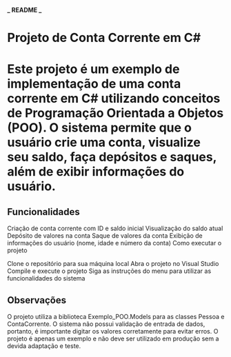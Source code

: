 **_ README _**

<h1 aling="center">Projeto de Conta Corrente em C#<h1>

<p>Este projeto é um exemplo de implementação de uma conta corrente em C# utilizando conceitos de Programação Orientada a Objetos (POO). O sistema permite que o usuário crie uma conta, visualize seu saldo, faça depósitos e saques, além de exibir informações do usuário.</p>

<h2>Funcionalidades</h2>

<p>Criação de conta corrente com ID e saldo inicial Visualização do saldo atual Depósito de valores na conta Saque de valores da conta Exibição de informações do usuário (nome, idade e número da conta) Como executar o projeto

Clone o repositório para sua máquina local Abra o projeto no Visual Studio Compile e execute o projeto Siga as instruções do menu para utilizar as funcionalidades do sistema</p>

<h2>Observações</h2>

<p>O projeto utiliza a biblioteca Exemplo_POO.Models para as classes Pessoa e ContaCorrente. O sistema não possui validação de entrada de dados, portanto, é importante digitar os valores corretamente para evitar erros. O projeto é apenas um exemplo e não deve ser utilizado em produção sem a devida adaptação e teste.<p>
